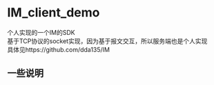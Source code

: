 # IM_client_demo
个人实现的一个IM的SDK<br>
基于TCP协议的socket实现，因为基于报文交互，所以服务端也是个人实现<br>
具体见https://github.com/dda135/IM

## 一些说明
